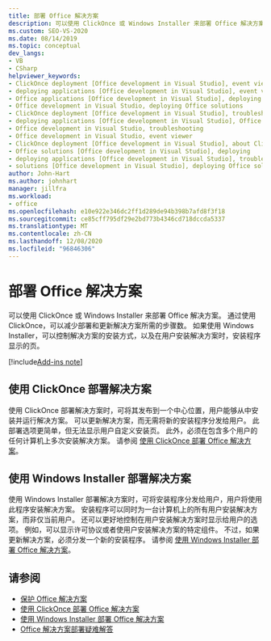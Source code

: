 ```yaml
---
title: 部署 Office 解决方案
description: 可以使用 ClickOnce 或 Windows Installer 来部署 Office 解决方案。 通过使用 ClickOnce，可以减少部署解决方案所需的步骤数。
ms.custom: SEO-VS-2020
ms.date: 08/14/2019
ms.topic: conceptual
dev_langs:
- VB
- CSharp
helpviewer_keywords:
- ClickOnce deployment [Office development in Visual Studio], event viewer
- deploying applications [Office development in Visual Studio], event viewer
- Office applications [Office development in Visual Studio], deploying Office solutions
- Office development in Visual Studio, deploying Office solutions
- ClickOnce deployment [Office development in Visual Studio], troubleshooting
- deploying applications [Office development in Visual Studio], Office solutions (2007 system)
- Office development in Visual Studio, troubleshooting
- Office development in Visual Studio, event viewer
- ClickOnce deployment [Office development in Visual Studio], about ClickOnce solution deployments
- Office solutions [Office development in Visual Studio], deploying
- deploying applications [Office development in Visual Studio], troubleshooting
- solutions [Office development in Visual Studio], deploying Office solutions (2007 system)
author: John-Hart
ms.author: johnhart
manager: jillfra
ms.workload:
- office
ms.openlocfilehash: e10e922e346dc2ff1d289de94b398b7afd8f3f18
ms.sourcegitcommit: ce85cff795df29e2bd773b4346cd718dccda5337
ms.translationtype: MT
ms.contentlocale: zh-CN
ms.lasthandoff: 12/08/2020
ms.locfileid: "96846306"
---
```

# <a name="deploy-an-office-solution"></a>部署 Office 解决方案
  可以使用 ClickOnce 或 Windows Installer 来部署 Office 解决方案。 通过使用 ClickOnce，可以减少部署和更新解决方案所需的步骤数。 如果使用 Windows Installer，可以控制解决方案的安装方式，以及在用户安装解决方案时，安装程序显示的页。

[!include[Add-ins note](includes/addinsnote.md)]

## <a name="deploy-a-solution-by-using-clickonce"></a>使用 ClickOnce 部署解决方案
 使用 ClickOnce 部署解决方案时，可将其发布到一个中心位置，用户能够从中安装并运行解决方案。 可以更新解决方案，而无需将新的安装程序分发给用户。  此部署选项更简单，但无法显示用户自定义安装页。 此外，必须在包含多个用户的任何计算机上多次安装解决方案。 请参阅 [使用 ClickOnce 部署 Office 解决方案](../vsto/deploying-an-office-solution-by-using-clickonce.md)。

## <a name="deploy-a-solution-by-using-windows-installer"></a>使用 Windows Installer 部署解决方案
 使用 Windows Installer 部署解决方案时，可将安装程序分发给用户，用户将使用此程序安装解决方案。 安装程序可以同时为一台计算机上的所有用户安装解决方案，而非仅当前用户。 还可以更好地控制在用户安装解决方案时显示给用户的选项。 例如，可以显示许可协议或者使用户安装解决方案的特定组件。 不过，如果更新解决方案，必须分发一个新的安装程序。 请参阅 [使用 Windows Installer 部署 Office 解决方案](../vsto/deploying-a-vsto-solution-by-using-windows-installer.md)。

## <a name="see-also"></a>请参阅
- [保护 Office 解决方案](../vsto/securing-office-solutions.md)
- [使用 ClickOnce 部署 Office 解决方案](../vsto/deploying-an-office-solution-by-using-clickonce.md)
- [使用 Windows Installer 部署 Office 解决方案](../vsto/deploying-a-vsto-solution-by-using-windows-installer.md)
- [Office 解决方案部署疑难解答](../vsto/troubleshooting-office-solution-deployment.md)
